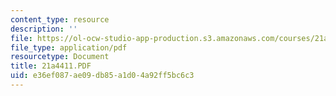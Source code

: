 ```yaml
---
content_type: resource
description: ''
file: https://ol-ocw-studio-app-production.s3.amazonaws.com/courses/21a-441-the-conquest-of-america-spring-2004/e36ef087ae09db85a1d04a92ff5bc6c3_21a4411.PDF
file_type: application/pdf
resourcetype: Document
title: 21a4411.PDF
uid: e36ef087-ae09-db85-a1d0-4a92ff5bc6c3
---
```

